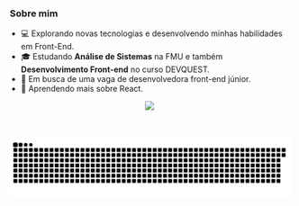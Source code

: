 


<h3>&nbsp;Sobre mim </h3>

- 💻 Explorando novas tecnologias e desenvolvendo minhas habilidades em Front-End.
- 🎓 Estudando **Análise de Sistemas** na FMU e também **Desenvolvimento Front-end** no curso DEVQUEST. 
- 💼 Em busca de uma vaga de desenvolvedora front-end júnior.
- 🌱 Aprendendo mais sobre React.

<p align="center">
  <a href="https://skillicons.dev">
    <img src="https://skillicons.dev/icons?i=html,css,js,git,github,py,jest,react" />
  </a>
</p>
</div>
 
 <br>
  
 
  ![Snake animation](https://github.com/talitaSalless/talitaSalless/blob/output/github-contribution-grid-snake.svg)

</div>




